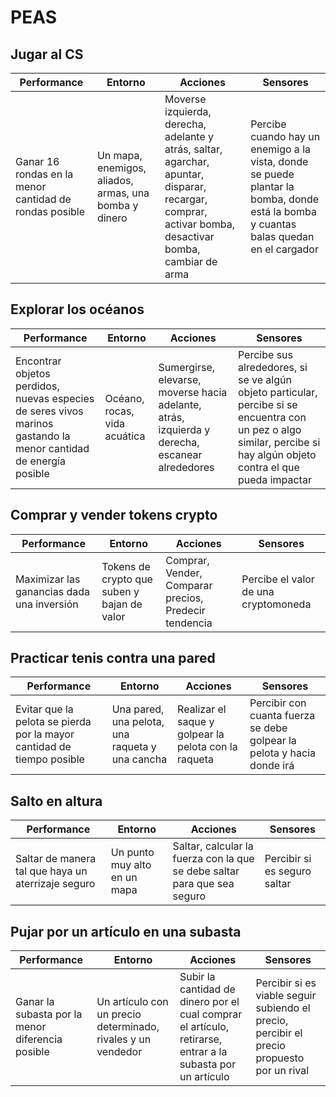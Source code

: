 # PEAS

## Jugar al CS

| Performance | Entorno | Acciones | Sensores |
|-------------|---------|----------|----------|
| Ganar 16 rondas en la menor cantidad de rondas posible | Un mapa, enemigos, aliados, armas, una bomba y dinero | Moverse izquierda, derecha, adelante y atrás, saltar, agarchar, apuntar, disparar, recargar, comprar, activar bomba, desactivar bomba, cambiar de arma | Percibe cuando hay un enemigo a la vista, donde se puede plantar la bomba, donde está la bomba y cuantas balas quedan en el cargador | 

## Explorar los océanos

| Performance | Entorno | Acciones | Sensores |
|-------------|---------|----------|----------|
| Encontrar objetos perdidos, nuevas especies de seres vivos marinos gastando la menor cantidad de energía posible | Océano, rocas, vida acuática | Sumergirse, elevarse, moverse hacia adelante, atrás, izquierda y derecha, escanear alrededores | Percibe sus alrededores, si se ve algún objeto particular, percibe si se encuentra con un pez o algo similar, percibe si hay algún objeto contra el que pueda impactar |

## Comprar y vender tokens crypto

| Performance | Entorno | Acciones | Sensores |
|-------------|---------|----------|----------|
| Maximizar las ganancias dada una inversión | Tokens de crypto que suben y bajan de valor | Comprar, Vender, Comparar precios, Predecir tendencia | Percibe el valor de una cryptomoneda |
## Practicar tenis contra una pared

| Performance | Entorno | Acciones | Sensores |
|-------------|---------|----------|----------|
| Evitar que la pelota se pierda por la mayor cantidad de tiempo posible | Una pared, una pelota, una raqueta y una cancha | Realizar el saque y golpear la pelota con la raqueta | Percibir con cuanta fuerza se debe golpear la pelota y hacia donde irá |

## Salto en altura

| Performance | Entorno | Acciones | Sensores |
|-------------|---------|----------|----------|
| Saltar de manera tal que haya un aterrizaje seguro | Un punto muy alto en un mapa | Saltar, calcular la fuerza con la que se debe saltar para que sea seguro | Percibir si es seguro saltar |

## Pujar por un artículo en una subasta

| Performance | Entorno | Acciones | Sensores |
|-------------|---------|----------|----------|
| Ganar la subasta por la menor diferencia posible | Un artículo con un precio determinado, rivales y un vendedor | Subir la cantidad de dinero por el cual comprar el artículo, retirarse, entrar a la subasta por un artículo | Percibir si es viable seguir subiendo el precio, percibir el precio propuesto por un rival |